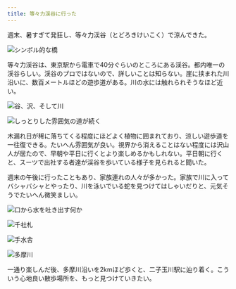 ```yaml
---
title: 等々力渓谷に行った
---
```

週末、暑すぎて発狂し、等々力渓谷（とどろきけいこく）で涼んできた。

![](https://lh3.googleusercontent.com/docs/ADP-6oG2tzWVmKA4rzqbFnbOSdUhMZGiUO57k5srE1DOGS7ylwlh7mrJY_pEH2lvhk1-CRyGDLy-KV5JlMUDFa-3PQa-aJP1MmSrKpdriFEHeXb96muyft5CwsodWXuKUFlsfqjZOZCc8fxxjNKDPCJM7SJzJ2Cx8kLmnxIMvXlj590K6UuqZztYlSC3XJgWEzNFJZS6LajJMbpkH1mQCGwtfG7auueCy5lB_nQVO-disRVsxw9kDtoDuy264r-grcVP3zMPC4p-Jcq80F9rd_TpoR7kTXWHQxPk6R-JMHM4_JsF-Y0Bx4nB2fGDwYV8fAScxhGl8a8yMuCWA0pAHQIMVDVViyIx7hikzdCynzpZ6UMI8JRtmkRa90WcKLwQTOqcr8ytb01kmmoDAZunOMYLhWxSTLGAiT1rp6ekbEsnigalMq7TU5u6ntz9QQ6RVUReLgnxIvudxBHbgFuLM-WMMjM42k_TAxeDMN7VJb5nmvoeuxdPzCrrs83ACkXmNR67a5muDbUNnzKr48019fIwzqSjDwncc3LcMqLRnhCnZ1tC3t7O738v41cwa2TVO8EEuStIWqGdysFpmQh34T5pbbKMuk_6F855Fh675AzyXs43MsjalR4MjCpqiokGA8hDNP3nsy6_0_aYJjHcU1Q6XF56f__p-x2yJ_rhPpb3vFRauPpbeE9oVZHKROQjceF3ieTY455fq51QC6U_hXkVHn-x9Nn6ycLTxMmV5FGGnUym-vWwvue38ERNmwpv7SPSVii8sDyWTaMaUh9_Gi0ZcSbQqh0b5ktKKxj0MeEr9T32ro_bST7JBVqoTa_757X7y6Fos5yUyHG4_qFN7XgvpbKg9seXLIfMyjcyrEsMWsywWJukHFXWY84ACq2V4Aqsu3aCVecV8F5jnJ6bHA2kfK9Z7bcmBogvzQjc6LRPKoIMOy1VZLv0NNmDl_AQclm_fXw5ShKRMWeiSD8PUcCl7XYYH21DxQK3i6C4UIS-MN9yJF0UExZmpKiKLAYN1j-PoRBuK2giITTxiWdKLHXtK0F1OovdNHYO5dvUdyHAa0kqPqhpph0sAmOMoVVKqCJ496MS_L0AyskvJZV-e9QJgyp5fUfBH32VUuBQrWicLVbQZUUpwXeTcULPzBdaRDXpz1CctGKNUnSz1uf4KBwaa-tiNkdOuatKW7pFNaBpOWC4yxp1mTcEuM7Y3meq7w7uR_EBb7bAPSjrgrP9sihV7o5_hqjoiHYkpvo53wRIN8YsfQEl4Q "シンボル的な橋")

等々力渓谷は、東京駅から電車で40分ぐらいのところにある渓谷。都内唯一の渓谷らしい。渓谷のプロではないので、詳しいことは知らない。崖に挟まれた川沿いに、数百メートルほどの遊歩道がある。川の水には触れられそうなほど近い。

![](https://lh3.googleusercontent.com/docs/ADP-6oH8A47zpW4ApdnfIDDiWIZdH59en4R9NQbqen0mAXRxJbRbXs8lBa2LULN0h9b70Qa8cOCcQyJwnlBuuCw7DJ57sUTubIyUUYqxLf9pjvPkcYUgwl8zC1sLN5hXAzMJ2OG6W8NIlafRP17cl9ej5zXIZ5WB3latTAuEjIUUtMpHqWl2QsQwmIvnw08ZqphTmjT2mPR9SvmH0vXAMoMqb7hW0ZkGPw6MgDDXVUcq55Ck7NHbRgu0RyI8pq6ga0Lx_BV_U3fUA97I7guIlCQMPg06nnJvvWhB0sxwoh3-hmuDjsK0U6dovFVRdoa3iHsB6Cf_kaqmt7MXy-HWLztyBwmfFKLEYboUuunbBKQ-6Ui_IwbR1wMffs6OhJPvudmmf2LkPPielKyODZvcT56GxqQHk-25QjfwBljm7qp9aQOXc0ev-TZBO0t8_T-iFgnVa3q-Nu1fomgdtbbkJAmp8qF0PzWgagCoTkjEpL7cfNahLPYStjlEYdokMN0Qv29uAhXIqMDQ1NokfxSRG-AOM4hTsDf48lEuz4cMAZC69cNmJH8MNLoWzDjid6PTvAScYLjEv9h9l8x6CDSje1YopJeaKWp24eSYrTGtqDiE-61i-CkxlpfLjO9hgsSjocmul6L6JcKkHqUV3oxvQ1nqaGcCkW1bKeN2-wJj3_lVatECEgrmdUmJH7tU2oar3gs3fm6Xsai2ggc9uzlxdwgLE4Rd8Q34qIC_5ZvIoqvBpJ6h64ZwzYkn-K_qHFnSEk_CjdKO4_chq8vV1Hbzjo0gFDYT7YXHZKNr05SLO8YRzoj35D5EZPVgjNpuQty2q_XcJpTJmkDRkG87caFC5VFE4Ojtc2Brq77EKkFFfgSQloaERCWiRUJypQCVb8ySyQeeo7CdfDdaJcJDRzApS36R9z-6Pd_gyyiQHxmpNvqZu1IR7pB6OwKrvfX9Snozms4RLVQuqSVNHpniJDJaL4LBzvL732fBlv2ac852-ukTL60SIEF5ESIh9QEOCd-TbuAPKiqU0KVxPhB5ibLml_Y8pS4f82kpfepT7kikLR7rQeuO9b9z0_gchwqhsnPydmsVCEQ_unCVE9lRDWQnH8a2kOdm0UTkIeV0vamYKAr2ST8iP0JJWgXWFm5gkw60oYWtJ3NE_gI5uslhSASES0MyURcCd5Nukhn4Pi4t9cy73r84qFgtb-1shI7qqO36CiN1ZznulDZ56ou8XI3oX4bVExK2_IGzxBI6pPmCtUwSrNMaEvIKog "谷、沢、そして川")

![](https://lh3.googleusercontent.com/docs/ADP-6oFUSS2EwvSURbu5aaMm47OT4nLpHUjhI7Bmt_HnVFsZGgX-M3EumbyK282o5Fu-Fgffwjpk7tgh6bI6MmNBTFgdyw4Iz0TYik_3YpDWeVrNkBcQVsGG8tkM1zMiKDqtfMykgU-MPH5AW1vBipUm-D1CbDqY7iHGjq-oUVG02EKBOKZuniGUQhLhfs1qrjIkzJB_OnB30OgsPNCn4FXQsStvRD4ndy13qddGECHJ2rVHl4JP-y8h5w5g6fr1UVfaIRVFJopNiKUAgV65L1Prp4STtUloMbQhHb78opD8JRbeko6jNYyV6ryTc4xjBm3m7rCFOAIbtZruvXc6GjBp3PJ5dKk7JDaX1-511kMdGmsmGdzPrWyYnxJaHFpr60XXvQzTujOh1iiSv9osfDbeGwKUftjjDt4kjqdNB0WcawNH5vErsjEw2Xt8SG3G6E1BGQ9NLLNkhJ8n30L2SaKzNtkta8nSbsfK8epgsOEmzcAqdR17mXStQAvjm4_63O4Dxzaxbuf40FS8kh5rlFOI22ICdaEdJnpCVs2TS_6sAonFNwOVDqgHqw4BvBXWgGD1BxEKTKfaoRCFlcgy0tGQb3rLHs5OxpOpDZBELypodjgfC3q5_gSeri4hOrxar7tWLDZ8pJAaBJ4AxXW6Df_CaWReTg-UQsqX-3vrar0Be9EW9DCOT9qOnGEVKD4PI6RTLje-_fVNGiyqWK5jFj0m3pRpoXMzbDu3IEIces0xPdiW77GrrbMU2UkbPCSv-_GL1OApxU9TUXrSIiZdY7Pj2NOA2qSQJyYtyQF0VpoGYDsaCD2SR_Y49aS2wKkNV03ANvXdk1v7qN07IX-On9qKAxIXvG3xUiylsbJ_69iaVOdeHCp3knQsEg6gqzzAfya8KTGDsE6Foc3q70CIqZlUuUGL3HjB09jQ3uuh4BeEzsv8I0t7EsbQcZy9JwtaYbQrLgzYxHcRfSs327x6oIrf1V6vcS7eXIExgwN9ou-EW4FQX9BbgdfbmTZDJSLmAf1a2ik_K4riZKNuxVF_viDdUJXKb_g6TzudxU7pEm9FrF7Y0jVdzVyAV1Bie488Mr4c8B9rxhaMdWhvZMlxqYlyQZY9P_MgC0gDaN8suSlO2P5kJe-mALwA4BGsXcAo7s1Fkqq3_j_gF-HJsv4-nMA9AhKCZqF3Pyg60vmWZbPau-OoFRTSRR__6FseQc2R7wkb2zb3Yj_jAvXVeulwXAPVC_hLeJVBl-T0EZ8DJHekiLF9si5UsQ "しっとりした雰囲気の道が続く")

木漏れ日が稀に落ちてくる程度にほどよく植物に囲まれており、涼しい遊歩道を一往復できる。たいへん雰囲気が良い。視界から消えることはない程度には沢山人が居たので、早朝や平日に行くとより楽しめるかもしれない。平日朝に行くと、スーツで出社する者達が渓谷を歩いている様子を見られると聞いた。

週末の午後に行ったこともあり、家族連れの人々が多かった。家族で川に入ってバシャバシャとやったり、川を泳いでいる蛇を見つけてはしゃいだりと、元気そうでたいへん微笑ましい。

![](https://lh3.googleusercontent.com/docs/ADP-6oHpb-ISnkP_TYW5XVDxaYOHJkArEuwMlPJvZljZol8AXLTe4LG6IiF3Jl_V_EQ4nolW-HdaeqxfcVAl-ZadzZrowgjgVDEmEiqUq1y_V4w6MOIUhtTkUGuMuoZmopXqtmXTSUB3nkrWdvv7nWKQF8sIVsbH4xpJfY7PAOHAGj5iMhCLzg1MKb-bFqEUWVCTaCkfhEzfY9Jir8yD0lI4c3t8bOeudb1d58P5yfniUwAK6EZkAcqkKLnI-vX3CrK3_5-dM2-ipXM_u8N30tshCcqs-d-CZTLPphmki9aNq7Kl540UHa6zvHSMMqReOew17pAaBZCI3dLzFSG4PQdDPAC_uXCPZ_kDfvv-TsL6kUbpz6mt_ZpEbpQsCO4kalAbri2wMNjz8LgeXm7jp7HxJ4zzLk4bYmjaq9OSdhB_c855tCUk2-HUtjk5kX0VezkzRuIvX8W2w_3LCOZYam6GXmUVdWawhWuKmGxbSuZuUOOKM6UiisixpnES75vledWxDU_Rj7EKpNYJHYOAdPArDPcikcVJmIX90ECHe9WETd5yEJPZh5GUGc-umvSQr4uO1UzV3uytDLyohJQVBSH5z1_X0K_XzsmA5o7clj-eSlYxNXT6OBUqcCi24iD2fp7G1CmItJafKb64Ca4yPfFBfQvhdtzDd2l0MPGwlDxoDcUWUMRwTC8H3jqdOb6fuMfXfx--qwnSlydbG182mgUwVdl96G6ZfOZA_a6YnjCn8bzrezGmX7kfWmtetM8ZhwXj5JJEwR4IId19rQrwbDT32mOj-UXLxS_D51hIr5_h3Y9241XCkyTDx853TcCw5UtNSlHMd_XZFEJANcWyWDc8om5efWjMDcy57Gzw87PrQpxJE_JXHVKA_7a3ucBuvADuQ_FoZWOeNoSW_G-x2MFmJZcmvVEqgGeX8SLQ8P6JY7ZxsL2uyJCRPKGQ3yaBnUfVr9x8xhcrGuzr2lC1uFIrmtqDn4JsHgqg4leNDH7fTxS-np7y3DJH3ewoR3XFNarX4KRzhcYoj3n_oWbI7Tnzyms1YfciGob3PleYWH1mvy4AjATXP-2nsd28T2HIhKZgsiK3erbI7TWn1xEtE0LgOupJr-GW3wMxsfZaXCphePNMIA6X0I0vymVMEdSIWkxojX_beeRobZ3oNTgR_tao97uK3A4_DefCXtUiucEDRaLgeAetVgb_4-Se6dLlliF3hJTf1AVRfXPnc_ASdc2l7T2_L8--Nm8fE4WHq95eoKO8N5nfbQ "口から水を吐き出す何か")

![](https://lh3.googleusercontent.com/docs/ADP-6oE1vUVjVeAWrpJWfBsiU2cPmQ0rTsBmEXKRAA7O8_apd2ug-0ll8H6ZPbQuOn5rAX9ycU-z0-sWqkOlc_i5gMea1IIaXbUJxTrW4DcH5P2GE2zJAoVTbkjqcBDbEPcwtx6alqZ34CX_PU6zys6po2WGyYvSRLBrhAsewxwW5uG7uINMUN6_9nvy34o6pAOlQHrsLhLHj7B4ap_vnv4aC9kE_OZ2CPPZL6IjCJPOlApuw2Ox16kv5hODwZaMNOK6OruIRggGqdSGbKWHsC2_F5_LZXuG_zKawWmwOGf0vcsdpdzsZwYdWhmxX0FTe1ftFxFa0hClk9KvCnoImSdUn8ZMRum1VbI8KUd6cyri6ZRqQwqwwp22M2HkzT-hNdR-4xzNSVzP8SOFowdOrjfwtIcuHhC28UONq28cl8iq8v4pmmNKDdtzdpAibD9RexhM9u3vnjES9cxbapO2DojX9LQuCfkSFHk-RyqFyoOm4pnz6G3y1Yu4-S6FLHW_lC6eCMz7VU9aH1WmiYX9CUhR02KLcxYyHCHR3-FRIIhKXXjBql2fq2sv9e_2k5jcwSmYHywqGN-WmQBq3ruGMClGoS2gnFOYg7B5MpWU6iUhT-rsuC-Yai4k3i-fOW4fIYUvm2IywMY6M62X2tkWsXFaSNBwJupwlBTL8s44OYRUrAgcn6XLvutQ-IfPLu37Y8XihfSI9bFhbUVc34m4FBI6XNbqbL0g7r4tpaNQ190vQlqAJbLf_UxXqkpAG1UwbzpqHHGJOnlmb5zVzaU17_MplHOruQzXM2J-WnC7sV19HqjojWQ_KKnMuZIkb1nIRpbgJ81vGK-qF8DTzNpd7YAF2XFTBbJV_KY8HJMJVPbE33pyRkH3Huxb9hRrNlg2oMjR4NvalxZQAQ2P50Rng3MnOjhP5j5QmZDanH4RBA7h8ups2RCQQA7YEMn_CR9rRa1fndP-M2sZ6gpeF2KqVDAVHbs2hFgETSMwkNDpf4d-eDkb1JB3T3t-hvsY2tj72oei3vup_va0JcnXfjz63rMGXFHzo0PWTAkfskQpDdm3TjXkbwb4np3pDC0stFIKBpg48pTzBaimmqR4QsV8rzYWGKBWPwDoZ4OHR7jSM8CIhj1xiawbF0-QJ-xnmLVEdFxUk1yfsY_FoxG6hdMjrI8XVqjCt5uh76MqA9KNF2pwlqHvf17tWwh12iTqX2oR88gP5kHtKGWIQvIFdsFdEZbTJd9rCLX8QaRWz7U0r7gLbHhZmfYYxA "千社札")

![](https://lh3.googleusercontent.com/docs/ADP-6oEPDec_Asul_e2xlls1yooNpBzAe_A47iP02WkM9wo1GQvJ7rGTGrLItqLrcwwN78o7xHeZeCt7-7ipsNKqOpuHAZRC4j76K_C6ugbEn_uuDXhTPeMajIe-DadSUw67lPIwbLJf2rcDZn6GMfIWp6m0vI-5LViSyJvooFk9dBt3hG-hst2yRlE7qyDs988KxDm6G389JTApwwzMFQFlbQMNM9IZ2O9jtEb3mYWBR5g_gPIDx-PuTmoa94qn3wMRDhK7bY1UWTPamoZrj-EByiZyITL5lyHfnKKUr-mmsxsGECNuiMdylbshha1p_gG1mYXUl83CzjynUvbpPtSlJN6e_f2vz90-XNgQObfwXPLJN_cfG3VyKFCjDMqGL8vk6qP_6lj9OfHTzLYIgjFrlV5AeTRNzHcG-Zi3bIsIXhl0y_XwIogUfvSzP-u1S7fnlC_IR-ERRB3t-W7RIeDZ_IuWuZcASSMpViUKxH-AFgz-aso1ZJrG_EWMflNCCNM7LQ-SNxkwId_r27cto8ET4-Z5fEMg_HPS2z02qHuuI0lNkihJ7XEvDFyzUViBqDKCBTwUABvDraig58F7srnoADZSruibU4zoiZWvCED9SffDsV-dOjKgZJO6KJWyaoF8wPxuVHBH65V8lqUt9Ld327aahHWSuVo4D9FyRAOaItpeBYGFJU_Z_c6j23rQ7npPQfquMJvZFe2UGhDEyaO2f8uvt23H3lOb-oFHoSW_bzhy5qFa50O6IC6F6hLZMkYwh-_DDdvHy6DMl8JLU2Hsgdg28dWJ2lM7L-e-rHjUOvA_Na4w3FLwQaAaTpw_dt0xIIFCiNERMCWSWr6BX-X2RpFhgnbuF-YPCnid4Tok9UWwpWw9kzdD8m8-CHrkedBPD0nJosej1oOXxLzEFie4uueDLRyWk0m2TgsNYNLqaFWqezzpBbBchLHu3Nnfdxq10V2rQVC73an0HdlpqOY4xiV1pau4xzRX9CYCfK54U7RivkPNsk-dQp70qr7yRwglygJHda-KeXs4-C9S9IAdYxoofO5naBXkRflQnwb9u352WIJSkrM0dIdVvg0Qf9RLSzh10LlARajYuE4-UugVZMjDtHjJ_QqehyaT-kWEiSvjZlfAQA77WRUYsx4otrECBMcvlqe7kNz7OL_AT5Wap4kjbnRJSiTn2XLIsy4gLQTvZ9IYrMI-YH9YlWt_Gzc5M8d9eLmhit1N7oErQAFGMaEWCBkhvzsEEZpWZbFPEnuqMQfPpA "手水舎")

![](https://lh3.googleusercontent.com/docs/ADP-6oGFL4Gs8LmOfRCOSsZ5iGR0-vQ84oSREQBW4ov0QhJJDQhMNWv6TajxSx2U1YUiEjEvOEgGbOD_6rpi4JjK-Dvocqc2eD1sGxUd_mB7ekxtTzPb_jwOaxcFghQxz_thHlAuh-yi6MVGGjKqz2_s-y59cpC0Mw5MMnOSNkOFjMCYOxiPW25FE2NMIkJZsGTFV-uNJyPsCFqyPCbXDMA2oAxyYAMdXLkWmAgxcO8ch7sJFy24aSXz5vqgMLpgdvCRKsIheKOhtZ1v1Eb7_tSXqWNwKSHOe9vZLSn44gCs7iZ4dfg83m8Ub5X459kGJjlx4GpAivSCK7ynUgoeZXkKcj4GhrE7zawnMrp-EuLNiwm_hlg_d5NAgC22omFrQV8O7aXGQ0oD2y_bbf6KfFNViacBaBzeKYK46RBZll5Es9_XKPq9VpNAliDNU54mjixfdNSyInQ0fTYjvAw9Xz0ThDh9ZD9rVuchma6TdY62pth9WEL-_osTrpn6yHQtdzL_zvcfo_jspBAV_qzKeXdYTF5BU3GsVaIKNnmzSh1BfjjWnFOZBhiPKBxOAccyl3u5aw0puEHUnBOmbOHWcJZSdytKah9usc-PC0JsRQQkCHnwUXOhzd8cyYVEwLWVOowreLjxmrmV8sk4rZUGU0j1dqtHfdlF3uN1QBUIJInpanSYUmsHbqjlN3LnyLJLgZldatxsDA0avTVr7dynDg-lPwI0n0HFpk9Scc-umDbChVFCjEtag8ovEcYM4gvpqztP1wp9ITYiJogfSNQerbLsnkFORdRKyy8ZdQ5fao89TeY4PQtHyPpnko4ZX00VUfKHyKyczXAA_ymSVbHK9NBwqdBKxXx1E64nhNbwAPk3sU4MX3Ijp-hBjFFawFwz6Yxf7Y1slO4Vvvl9mjiilA_tr_GZcqfpTt0bw3_n9QIykf-x_pbwNxoEaR2zXgydDoe4cTed9GfaueYVnUErZArD4gdNSO84GPHJgBeG4jlo18wxrgJzfeJzSXjFKrEZbbA7KubYZeaPOzlXnSfB0AE20aFiO5YT5dhilSF3PqFrbQJ4aOQpD4PR5bfRQNAu5Ny3-rJUuzSm_8jrrYiy6tRmGAgp75qejFvJNQKxilsPgCwT4lJ41EntTYxF_T7IKYYRVabgnBYsOBiO8qDVybMgGF1J4i--jpOIfGItjWF8hPDlwLlRanNlTLbcaiCnz5Tu5cHifyEt49-jxGimhUZoJn_CrDvoOGfPFD76WDP4UeLSsEtstw "多摩川")

一通り楽しんだ後、多摩川沿いを2kmほど歩くと、二子玉川駅に辿り着く。こういう心地良い散歩場所を、もっと見つけていきたい。
